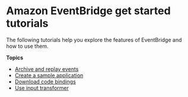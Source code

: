 # Amazon EventBridge get started tutorials<a name="eb-gs-tutorials"></a>

The following tutorials help you explore the features of EventBridge and how to use them\.

**Topics**
+ [Archive and replay events](eb-tutorial-archive-replay.md)
+ [Create a sample application](eb-tutorial-get-started.md)
+ [Download code bindings](eb-schema-download-binding-tutorial.md)
+ [Use input transformer](eb-input-transformer-tutorial.md)